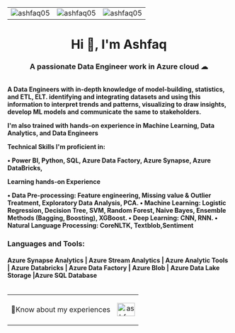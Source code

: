 
<table>
  <tr>
    <td><img  src="https://github-readme-stats.vercel.app/api?username=ashfaq05&show_icons=true&locale=en" alt="ashfaq05" /></td>
    <td><img  src="https://github-readme-stats.vercel.app/api/top-langs?username=ashfaq05&show_icons=true&locale=en&layout=compact" alt="ashfaq05" /></td>
    <td><img  src="https://github-readme-streak-stats.herokuapp.com/?user=ashfaq05&" alt="ashfaq05" /></td>
  </tr>
 </table>
 
<h1 align="center">Hi 👋, I'm Ashfaq</h1>
<h3 align="center">A passionate Data Engineer work in Azure cloud ☁ </h3>

<ReactFitText compressor={0.1}>
  <h6>
    <Clock format="HH:mm:ss" interval={1000} ticking={true} />
  </h6>
</ReactFitText>

<h4>
A Data Engineers with in-depth knowledge of model-building, statistics, and ETL, ELT. identifying and integrating datasets and using this information to interpret trends and patterns, visualizing to draw insights, develop ML models and communicate the same to stakeholders.

I'm also trained with hands-on experience in Machine Learning, Data Analytics, and Data Engineers

Technical Skills I'm proficient in:

• Power BI, Python, SQL, Azure Data Factory, Azure Synapse, Azure DataBricks,

Learning hands-on Experience 

• Data Pre-processing: Feature engineering, Missing value & Outlier Treatment, Exploratory Data Analysis, PCA.
• Machine Learning: Logistic Regression, Decision Tree, SVM, Random Forest, Naive Bayes, Ensemble Methods (Bagging, Boosting), XGBoost.
• Deep Learning: CNN, RNN.
• Natural Language Processing: CoreNLTK, Textblob,Sentiment
</h4>
<h3 align="left">Languages and Tools:</h3>
<h4>Azure Synapse Analytics | Azure Stream Analytics | Azure Analytic Tools | Azure Databricks | Azure Data Factory | Azure Blob | Azure Data Lake Storage |Azure SQL Database</h4>


 
<table align="right">
  <tr>
    <td>📑Know about my experiences</td>
    <td><p align="right"><a href="https://www.linkedin.com/in/ashfaq-pathan-%F0%9F%93%89-a0b746128/" target="blank"><img align="center" src="https://raw.githubusercontent.com/rahuldkjain/github-profile-readme-generator/master/src/images/icons/Social/linked-in-alt.svg" alt="ashfaq-pathan" height="30" width="40" /></a>
</p></td>
 </table>

